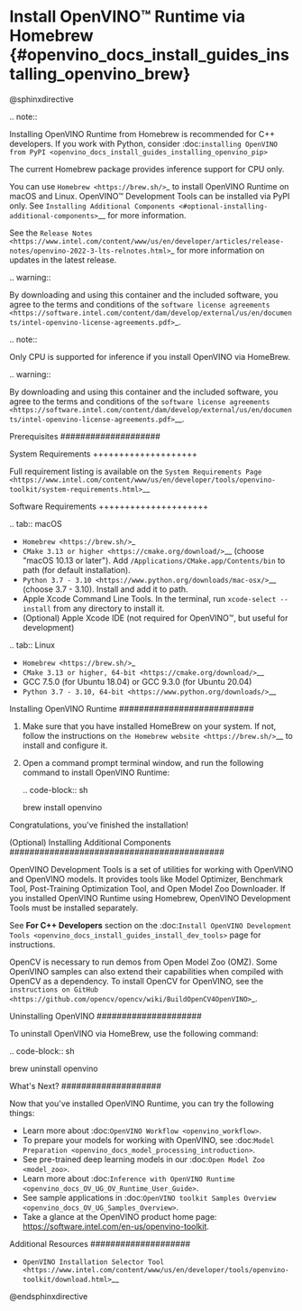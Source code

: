 # Install OpenVINO™ Runtime via Homebrew {#openvino_docs_install_guides_installing_openvino_brew}

@sphinxdirective

.. note::

   Installing OpenVINO Runtime from Homebrew is recommended for C++ developers. 
   If you work with Python, consider :doc:`installing OpenVINO from PyPI <openvino_docs_install_guides_installing_openvino_pip>`

   The current Homebrew package provides inference support for CPU only.

You can use `Homebrew <https://brew.sh/>`_ to install OpenVINO Runtime on macOS and Linux. 
OpenVINO™ Development Tools can be installed via PyPI only. 
See `Installing Additional Components <#optional-installing-additional-components>`__ for more information.

See the `Release Notes <https://www.intel.com/content/www/us/en/developer/articles/release-notes/openvino-2022-3-lts-relnotes.html>`_ 
for more information on updates in the latest release.

.. warning:: 

   By downloading and using this container and the included software, you agree to the terms and conditions of the 
   `software license agreements <https://software.intel.com/content/dam/develop/external/us/en/documents/intel-openvino-license-agreements.pdf>`_.


.. note::

   Only CPU is supported for inference if you install OpenVINO via HomeBrew.

.. warning::

   By downloading and using this container and the included software, you agree to the terms and conditions of the `software license agreements <https://software.intel.com/content/dam/develop/external/us/en/documents/intel-openvino-license-agreements.pdf>`__.


Prerequisites
####################

System Requirements
++++++++++++++++++++

Full requirement listing is available on the `System Requirements Page <https://www.intel.com/content/www/us/en/developer/tools/openvino-toolkit/system-requirements.html>`__

Software Requirements
+++++++++++++++++++++

.. tab:: macOS

  * `Homebrew <https://brew.sh/>`_
  * `CMake 3.13 or higher <https://cmake.org/download/>`__ (choose "macOS 10.13 or later"). Add ``/Applications/CMake.app/Contents/bin`` to path (for default installation). 
  * `Python 3.7 - 3.10 <https://www.python.org/downloads/mac-osx/>`__ (choose 3.7 - 3.10). Install and add it to path.
  * Apple Xcode Command Line Tools. In the terminal, run ``xcode-select --install`` from any directory to install it.
  * (Optional) Apple Xcode IDE (not required for OpenVINO™, but useful for development)

.. tab:: Linux

  * `Homebrew <https://brew.sh/>`_
  * `CMake 3.13 or higher, 64-bit <https://cmake.org/download/>`__
  * GCC 7.5.0 (for Ubuntu 18.04) or GCC 9.3.0 (for Ubuntu 20.04)
  * `Python 3.7 - 3.10, 64-bit <https://www.python.org/downloads/>`__


Installing OpenVINO Runtime
###########################

1. Make sure that you have installed HomeBrew on your system. If not, follow the instructions on `the Homebrew website <https://brew.sh/>`__ to install and configure it.

2. Open a command prompt terminal window, and run the following command to install OpenVINO Runtime:

   .. code-block:: sh

      brew install openvino


Congratulations, you've finished the installation!

(Optional) Installing Additional Components
###########################################

OpenVINO Development Tools is a set of utilities for working with OpenVINO and OpenVINO models. It provides tools like Model Optimizer, Benchmark Tool, Post-Training Optimization Tool, and Open Model Zoo Downloader. If you installed OpenVINO Runtime using Homebrew, OpenVINO Development Tools must be installed separately.

See **For C++ Developers** section on the :doc:`Install OpenVINO Development Tools <openvino_docs_install_guides_install_dev_tools>` page for instructions.

OpenCV is necessary to run demos from Open Model Zoo (OMZ). Some OpenVINO samples can also extend their capabilities when compiled with OpenCV as a dependency. To install OpenCV for OpenVINO, see the `instructions on GitHub <https://github.com/opencv/opencv/wiki/BuildOpenCV4OpenVINO>`_.

Uninstalling OpenVINO
#####################

To uninstall OpenVINO via HomeBrew, use the following command:

.. code-block:: sh

   brew uninstall openvino


What's Next?
####################

Now that you've installed OpenVINO Runtime, you can try the following things:

* Learn more about :doc:`OpenVINO Workflow <openvino_workflow>`.
* To prepare your models for working with OpenVINO, see :doc:`Model Preparation <openvino_docs_model_processing_introduction>`.
* See pre-trained deep learning models in our :doc:`Open Model Zoo <model_zoo>`.
* Learn more about :doc:`Inference with OpenVINO Runtime <openvino_docs_OV_UG_OV_Runtime_User_Guide>`.
* See sample applications in :doc:`OpenVINO toolkit Samples Overview <openvino_docs_OV_UG_Samples_Overview>`.
* Take a glance at the OpenVINO product home page: https://software.intel.com/en-us/openvino-toolkit.

Additional Resources
####################

* `OpenVINO Installation Selector Tool <https://www.intel.com/content/www/us/en/developer/tools/openvino-toolkit/download.html>`__

@endsphinxdirective
